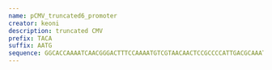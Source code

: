 ```yaml
---
name: pCMV_truncated6_promoter
creator: keoni
description: truncated CMV
prefix: TACA
suffix: AATG
sequence: GGCACCAAAATCAACGGGACTTTCCAAAATGTCGTAACAACTCCGCCCCATTGACGCAAATGGGCGGTAGGCGTGTACGGTGGGAGGTCTATATAAGCAGAGCTGGTTTAGTGAACCGTCAGATCCGCTAGCGCTACCGGTCGCCAC
---
```

